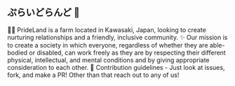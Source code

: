 ## ぷらいどらんど 👋
🙋‍♀️ PrideLand is a farm located in Kawasaki, Japan, looking to create nurturing relationships and a friendly, inclusive community.
✨ Our mission is to create a society in which everyone, regardless of whether they are able-bodied or disabled, can work freely as they are by respecting their different physical, intellectual, and mental conditions and by giving appropriate consideration to each other.
🌈 Contribution guidelines - Just look at issues, fork, and make a PR! Other than that reach out to any of us!

<!--


-->
